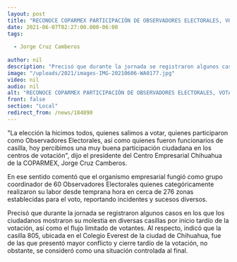 ```yaml
---
layout: post
title: "RECONOCE COPARMEX PARTICIPACIÓN DE OBSERVADORES ELECTORALES, VOTANTES Y FUNCIONARIOS DE CASILLA"
date: 2021-06-07T02:27:00.000-06:00
tags:
  
  - Jorge Cruz Camberos
  
author: nil
description: "Precisó que durante la jornada se registraron algunos casos en los que los ciudadanos mostraron su molestia en diversas casillas por inicio tardío de la votación"
image: "/uploads/2021/images-IMG-20210606-WA0177.jpg"
video: nil
audio: nil
alt: "RECONOCE COPARMEX PARTICIPACIÓN DE OBSERVADORES ELECTORALES, VOTANTES Y FUNCIONARIOS DE CASILLA"
front: false
section: "Local"
redirect_from: /news/184890
---
```


"La elección la hicimos todos, quienes salimos a votar, quienes participaron como Observadores Electorales, así como quienes fueron funcionarios de casilla, hoy percibimos una muy buena participación ciudadana en los centros de votación", dijo el presidente del Centro Empresarial Chihuahua de la COPARMEX, Jorge Cruz Camberos.

En ese sentido comentó que el organismo empresarial fungió como grupo coordinador de 60 Observadores Electorales quienes categóricamente realizaron su labor desde temprana hora en cerca de 276 zonas establecidas para el voto, reportando incidentes y sucesos diversos.

Precisó que durante la jornada se registraron algunos casos en los que los ciudadanos mostraron su molestia en diversas casillas por inicio tardío de la votación, así como el flujo limitado de votantes. Al respecto, indicó que la casilla 805, ubicada en el Colegio Everest de la ciudad de Chihuahua, fue de las que presentó mayor conflicto y cierre tardío de la votación, no obstante, se consideró como una situación controlada al final.